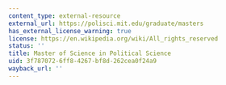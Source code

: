 ```yaml
---
content_type: external-resource
external_url: https://polisci.mit.edu/graduate/masters
has_external_license_warning: true
license: https://en.wikipedia.org/wiki/All_rights_reserved
status: ''
title: Master of Science in Political Science
uid: 3f787072-6ff8-4267-bf8d-262cea0f24a9
wayback_url: ''
---
```

